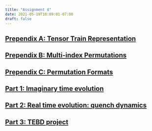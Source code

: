 ```yaml
---
title: "Assignment 4"
date: 2021-05-19T10:09:01-07:00
draft: false
---
```


## [Prependix A: Tensor Train Representation](prepend/pre_a.pdf)

## [Prependix B: Multi-index Permutations](prepend/pre_b.pdf)

## [Prependix C: Permutation Formats](prepend/pre_c.pdf)

## [Part 1: Imaginary time evolution](imag)

## [Part 2: Real time evolution: quench dynamics](real)

## [Part 3: TEBD project](tebd)
